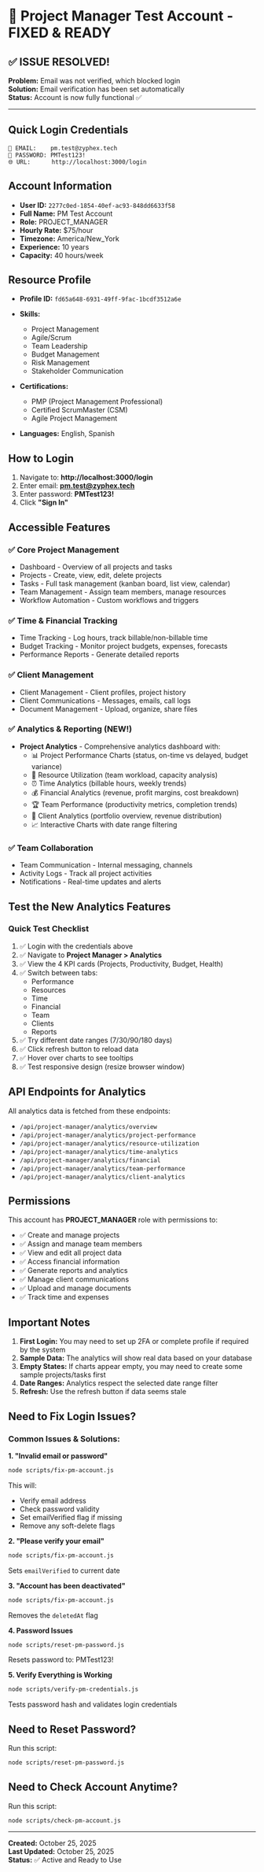 # 🔐 Project Manager Test Account - FIXED & READY

## ✅ **ISSUE RESOLVED!**

**Problem:** Email was not verified, which blocked login  
**Solution:** Email verification has been set automatically  
**Status:** Account is now fully functional ✅

---

## Quick Login Credentials

```
📧 EMAIL:    pm.test@zyphex.tech
🔑 PASSWORD: PMTest123!
🌐 URL:      http://localhost:3000/login
```

## Account Information

- **User ID:** `2277c0ed-1854-40ef-ac93-848dd6633f58`
- **Full Name:** PM Test Account
- **Role:** PROJECT_MANAGER
- **Hourly Rate:** $75/hour
- **Timezone:** America/New_York
- **Experience:** 10 years
- **Capacity:** 40 hours/week

## Resource Profile

- **Profile ID:** `fd65a648-6931-49ff-9fac-1bcdf3512a6e`
- **Skills:** 
  - Project Management
  - Agile/Scrum
  - Team Leadership
  - Budget Management
  - Risk Management
  - Stakeholder Communication

- **Certifications:**
  - PMP (Project Management Professional)
  - Certified ScrumMaster (CSM)
  - Agile Project Management

- **Languages:** English, Spanish

## How to Login

1. Navigate to: **http://localhost:3000/login**
2. Enter email: **pm.test@zyphex.tech**
3. Enter password: **PMTest123!**
4. Click **"Sign In"**

## Accessible Features

### ✅ Core Project Management
- Dashboard - Overview of all projects and tasks
- Projects - Create, view, edit, delete projects
- Tasks - Full task management (kanban board, list view, calendar)
- Team Management - Assign team members, manage resources
- Workflow Automation - Custom workflows and triggers

### ✅ Time & Financial Tracking
- Time Tracking - Log hours, track billable/non-billable time
- Budget Tracking - Monitor project budgets, expenses, forecasts
- Performance Reports - Generate detailed reports

### ✅ Client Management
- Client Management - Client profiles, project history
- Client Communications - Messages, emails, call logs
- Document Management - Upload, organize, share files

### ✅ Analytics & Reporting (NEW!)
- **Project Analytics** - Comprehensive analytics dashboard with:
  - 📊 Project Performance Charts (status, on-time vs delayed, budget variance)
  - 👥 Resource Utilization (team workload, capacity analysis)
  - ⏰ Time Analytics (billable hours, weekly trends)
  - 💰 Financial Analytics (revenue, profit margins, cost breakdown)
  - 🏆 Team Performance (productivity metrics, completion trends)
  - 👔 Client Analytics (portfolio overview, revenue distribution)
  - 📈 Interactive Charts with date range filtering

### ✅ Team Collaboration
- Team Communication - Internal messaging, channels
- Activity Logs - Track all project activities
- Notifications - Real-time updates and alerts

## Test the New Analytics Features

### Quick Test Checklist
1. ✅ Login with the credentials above
2. ✅ Navigate to **Project Manager > Analytics**
3. ✅ View the 4 KPI cards (Projects, Productivity, Budget, Health)
4. ✅ Switch between tabs:
   - Performance
   - Resources
   - Time
   - Financial
   - Team
   - Clients
   - Reports
5. ✅ Try different date ranges (7/30/90/180 days)
6. ✅ Click refresh button to reload data
7. ✅ Hover over charts to see tooltips
8. ✅ Test responsive design (resize browser window)

## API Endpoints for Analytics

All analytics data is fetched from these endpoints:
- `/api/project-manager/analytics/overview`
- `/api/project-manager/analytics/project-performance`
- `/api/project-manager/analytics/resource-utilization`
- `/api/project-manager/analytics/time-analytics`
- `/api/project-manager/analytics/financial`
- `/api/project-manager/analytics/team-performance`
- `/api/project-manager/analytics/client-analytics`

## Permissions

This account has **PROJECT_MANAGER** role with permissions to:
- ✅ Create and manage projects
- ✅ Assign and manage team members
- ✅ View and edit all project data
- ✅ Access financial information
- ✅ Generate reports and analytics
- ✅ Manage client communications
- ✅ Upload and manage documents
- ✅ Track time and expenses

## Important Notes

1. **First Login:** You may need to set up 2FA or complete profile if required by the system
2. **Sample Data:** The analytics will show real data based on your database
3. **Empty States:** If charts appear empty, you may need to create some sample projects/tasks first
4. **Date Ranges:** Analytics respect the selected date range filter
5. **Refresh:** Use the refresh button if data seems stale

## Need to Fix Login Issues?

### Common Issues & Solutions:

**1. "Invalid email or password"**
```bash
node scripts/fix-pm-account.js
```
This will:
- Verify email address
- Check password validity
- Set emailVerified flag if missing
- Remove any soft-delete flags

**2. "Please verify your email"**
```bash
node scripts/fix-pm-account.js
```
Sets `emailVerified` to current date

**3. "Account has been deactivated"**
```bash
node scripts/fix-pm-account.js
```
Removes the `deletedAt` flag

**4. Password Issues**
```bash
node scripts/reset-pm-password.js
```
Resets password to: PMTest123!

**5. Verify Everything is Working**
```bash
node scripts/verify-pm-credentials.js
```
Tests password hash and validates login credentials

## Need to Reset Password?

Run this script:
```bash
node scripts/reset-pm-password.js
```

## Need to Check Account Anytime?

Run this script:
```bash
node scripts/check-pm-account.js
```

---

**Created:** October 25, 2025  
**Last Updated:** October 25, 2025  
**Status:** ✅ Active and Ready to Use
